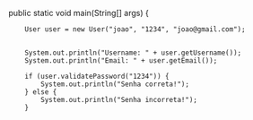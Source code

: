  public static void main(String[] args) {
        
        User user = new User("joao", "1234", "joao@gmail.com");

        
        System.out.println("Username: " + user.getUsername());  
        System.out.println("Email: " + user.getEmail());        
   
        if (user.validatePassword("1234")) {
            System.out.println("Senha correta!");
        } else {
            System.out.println("Senha incorreta!");
        }
